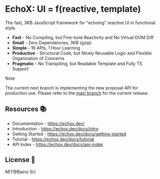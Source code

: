 # EchoX: UI = f(reactive, template)

The fast, 3KB JavaScript framework for "echoing" reactive UI in functional style.

- **Fast** - No Compiling, but Fine-tune Reactivity and No Virtual DOM Diff
- **Small** - Zero Dependencies, 3KB (gzip)
- **Simple** - 16 APIs, 1 Hour Learning
- **Productive** - Structural Code, but Nicely Reusable Logic and Flexible Organization of Concerns
- **Pragmatic** - No Transpiling, but Readable Template and Fully TS Support

> [!NOTE]
> The current next branch is implementing the new proposal API for production use. Please refer to the [main branch](https://github.com/echox-js/echox/tree/main) for the current release.

## Resources 📚

- Documentation - https://echox.dev/
- Introduction - https://echox.dev/docs/intro
- Getting Started - https://echox.dev/docs/getting-started
- Tutorial - https://echox.dev/docs/tutorial
- API Index - https://echox.dev/docs/api-index

## License 📄

MIT@Bairui SU
